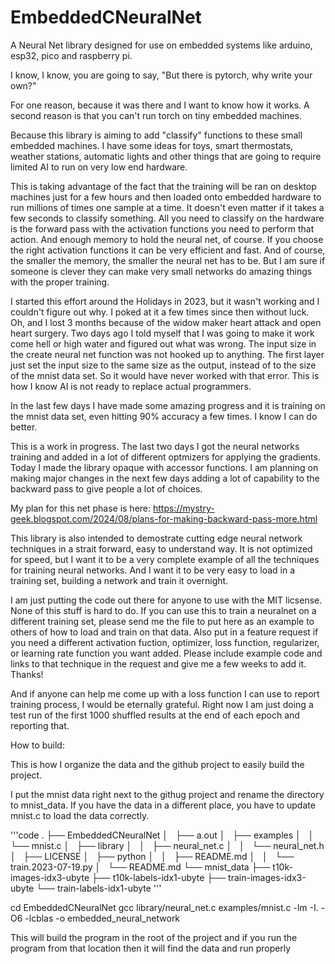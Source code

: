 # EmbeddedCNeuralNet
A Neural Net library designed for use on embedded systems like arduino, esp32, pico and raspberry pi. 

I know, I know, you are going to say, "But there is pytorch, why write your own?" 

For one reason, because it was there and I want to know how it works.  A second reason is that you can't run torch on tiny embedded machines.  

Because this library is aiming to add "classify" functions to these small embedded machines.  I have some ideas for toys, smart thermostats, weather stations, automatic lights and other things that are going to require limited AI to run on very low end hardware.

This is taking advantage of the fact that the training will be ran on desktop machines just for a few hours and then loaded onto embedded hardware to run millions of times one sample at a time. It doesn't even matter if it takes a few seconds to classify something. All you need to classify on the hardware is the forward pass with the activation functions you need to perform that action. And enough memory to hold the neural net, of course. If you choose the right activation functions it can be very efficient and fast. And of course, the smaller the memory, the smaller the neural net has to be.  But I am sure if someone is clever they can make very small networks do amazing things with the proper training. 

I started this effort around the Holidays in 2023, but it wasn't working and I couldn't figure out why.  I poked at it a few times since then without luck. Oh, and I lost 3 months because of the widow maker heart attack and open heart surgery. Two days ago I told myself that I was going to make it work come hell or high water and figured out what was wrong. The input size in the create neural net function was not hooked up to anything. The first layer just set the input size to the same size as the output, instead of to the size of the mnist data set. So it would have never worked with that error. This is how I know AI is not ready to replace actual programmers. 

In the last few days I have made some amazing progress and it is training on the mnist data set, even hitting 90% accuracy a few times.  I know I can do better.  

This is a work in progress. The last two days I got the neural networks training and added in a lot of different optmizers for applying the gradients.  Today I made the library opaque with accessor functions.  I am planning on making major changes in the next few days adding a lot of capability to the backward pass to give people a lot of choices.  

My plan for this net phase is here:  https://mystry-geek.blogspot.com/2024/08/plans-for-making-backward-pass-more.html

This library is also intended to demostrate cutting edge neural network techniques in a strait forward, easy to understand way. It is not optimized for speed, but I want it to be a very complete example of all the techniques for training neural networks. And I want it to be very easy to load in a training set, building a network and train it overnight. 

I am just putting the code out there for anyone to use with the MIT licsense. None of this stuff is hard to do.  If you can use this to train a neuralnet on a different training set, please send me the file to put here as an example to others of how to load and train on that data.  Also put in a feature request if you need a different activation fuction, optimizer, loss function, regularizer, or learning rate function you want added.  Please include example code and links to that technique in the request and give me a few weeks to add it.  Thanks!  

And if anyone can help me come up with a loss function I can use to report training process, I would be eternally grateful.  Right now I am just doing a test run of the first 1000 shuffled results at the end of each epoch and reporting that.


How to build: 

This is how I organize the data and the github project to easily build the project.


I put the mnist data right next to the githug project and rename the directory to mnist_data.
If you have the data in a different place, you have to update mnist.c to load the data correctly. 

'''code
.
├── EmbeddedCNeuralNet
│   ├── a.out
│   ├── examples
│   │   └── mnist.c
│   ├── library
│   │   ├── neural_net.c
│   │   └── neural_net.h
│   ├── LICENSE
│   ├── python
│   │   ├── README.md
│   │   └── train.2023-07-19.py
│   └── README.md
└── mnist_data
    ├── t10k-images-idx3-ubyte
    ├── t10k-labels-idx1-ubyte
    ├── train-images-idx3-ubyte
    └── train-labels-idx1-ubyte
'''

 cd EmbeddedCNeuralNet
 gcc library/neural_net.c examples/mnist.c -lm -I. -O6 -lcblas -o embedded_neural_network



This will build the program in the root of the project and if you run the program from that location then it will find the data and run properly


